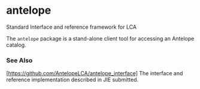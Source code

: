 # antelope
Standard Interface and reference framework for LCA

The `antelope` package is a stand-alone client tool for accessing an Antelope catalog.

### See Also

[https://github.com/AntelopeLCA/antelope_interface] The interface and reference implementation described in JIE submitted.
